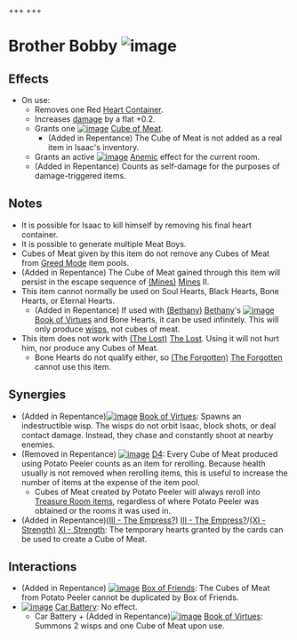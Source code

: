 +++
+++

 # Brother Bobby ![image](/image/Brother_Bobby.png) 


Effects
---------


* On use:
	+ Removes one Red [Heart Container](/wiki/Heart_Container "Heart Container").
	+ Increases [damage](/wiki/Damage "Damage") by a flat +0.2.
	+ Grants one [![image](/image/Cube_of_Meat.png)](/wiki/Cube_of_Meat "Cube of Meat") [Cube of Meat](/wiki/Cube_of_Meat "Cube of Meat").
		- (Added in Repentance) The Cube of Meat is not added as a real item in Isaac's inventory.
	+ Grants an active [![image](/image/Anemic.png)](/wiki/Anemic "Anemic") [Anemic](/wiki/Anemic "Anemic") effect for the current room.
	+ (Added in Repentance) Counts as self-damage for the purposes of damage-triggered items.


Notes
-------


* It is possible for Isaac to kill himself by removing his final heart container.
* It is possible to generate multiple Meat Boys.
* Cubes of Meat given by this item do not remove any Cubes of Meat from [Greed Mode](/wiki/Greed_Mode "Greed Mode") item pools.
* (Added in Repentance) The Cube of Meat gained through this item will persist in the escape sequence of [(Mines)](/wiki/Mines "Mines") [Mines](/wiki/Mines "Mines") II.
* This item cannot normally be used on Soul Hearts, Black Hearts, Bone Hearts, or Eternal Hearts.
	+ (Added in Repentance) If used with  [(Bethany)](/wiki/Bethany "Bethany") [Bethany](/wiki/Bethany "Bethany")'s [![image](/image/Book_of_Virtues.png)](/wiki/Book_of_Virtues "Book of Virtues") [Book of Virtues](/wiki/Book_of_Virtues "Book of Virtues") and Bone Hearts, it can be used infinitely. This will only produce [wisps](/wiki/Book_of_Virtues#Combinations "Book of Virtues"), not cubes of meat.
* This item does not work with  [(The Lost)](/wiki/The_Lost "The Lost") [The Lost](/wiki/The_Lost "The Lost"). Using it will not hurt him, nor produce any Cubes of Meat.
	+ Bone Hearts do not qualify either, so  [(The Forgotten)](/wiki/The_Forgotten "The Forgotten") [The Forgotten](/wiki/The_Forgotten "The Forgotten") cannot use this item.


Synergies
-----------


* (Added in Repentance)[![image](/image/Book_of_Virtues.png)](/wiki/Book_of_Virtues "Book of Virtues") [Book of Virtues](/wiki/Book_of_Virtues "Book of Virtues"): Spawns an indestructible wisp. The wisps do not orbit Isaac, block shots, or deal contact damage. Instead, they chase and constantly shoot at nearby enemies.
* (Removed in Repentance) [![image](/image/D4.png)](/wiki/D4 "D4") [D4](/wiki/D4 "D4"): Every Cube of Meat produced using Potato Peeler counts as an item for rerolling. Because health usually is not removed when rerolling items, this is useful to increase the number of items at the expense of the item pool.
	+ Cubes of Meat created by Potato Peeler will always reroll into [Treasure Room items](/wiki/Treasure_Room_(Item_Pool) "Treasure Room (Item Pool)"), regardless of where Potato Peeler was obtained or the rooms it was used in.
* (Added in Repentance)[(III - The Empress?)](/wiki/Cards_and_Runes "III - The Empress?") [III - The Empress?](/wiki/Cards_and_Runes "Cards and Runes")/[(XI - Strength)](/wiki/Cards_and_Runes "XI - Strength") [XI - Strength](/wiki/Cards_and_Runes "Cards and Runes"): The temporary hearts granted by the cards can be used to create a Cube of Meat.


Interactions
--------------


* (Added in Repentance) [![image](/image/Box_of_Friends.png)](/wiki/Box_of_Friends "Box of Friends") [Box of Friends](/wiki/Box_of_Friends "Box of Friends"): The Cubes of Meat from Potato Peeler cannot be duplicated by Box of Friends.
* [![image](/image/Car_Battery.png)](/wiki/Car_Battery "Car Battery") [Car Battery](/wiki/Car_Battery "Car Battery"): No effect.
	+ Car Battery + (Added in Repentance)[![image](/image/Book_of_Virtues.png)](/wiki/Book_of_Virtues "Book of Virtues") [Book of Virtues](/wiki/Book_of_Virtues "Book of Virtues"): Summons 2 wisps and one Cube of Meat upon use.


